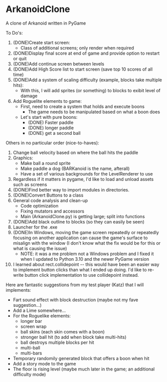 # ArkanoidClone
A clone of Arkanoid written in PyGame

To Do's:

1. (DONE)Create start screen:
    - Class of additional screens; only render when required
2. (DONE)Display final score at end of game and provide option to restart or quit
3. (DONE)Add continue screen between levels
4. (DONE)Add High Score list to start screen (save top 10 scores of all time)
5. (DONE)Add a system of scaling difficulty (example, blocks take multiple hits):
    - With this, I will add sprites (or something) to blocks to exibit level of damage
6. Add Roguelite elements to game:
    - First, need to create a system that holds and execute boons
        - The game needs to be manipulated based on what a boon does
    - Let's start with pure boons:
        - (DONE) Faster paddle
        - (DONE) longer paddle
        - (DONE) get a second ball

Others in no particular order (nice-to-haves):

1. Change ball velocity based on where the ball hits the paddle
2. Graphics:
    - Make ball a round sprite
    - Make paddle a dog (BARKanoid is the name, afterall)
    - Have a set of various backgrounds for the LevelRenderer to use
3. Regardless if it matters in pygame, I'd like to load and unload assets such as screens
4. (DONE)Find better way to import modules in directories.
5. (DONE)Convert Buttons to a class
6. General code analysis and clean-up
    - Code optimization
    - Fixing mutators and accessors
    - Main (ArkanoidClone.py) is getting large; split into functions
7. (DONE)Add black outline to blocks (so they can easily be seen)
8. Launcher for the .exe
9. (DONE)In Windows, moving the game screen repeatedly or repeatedly focusing on another application can cause the game's surface to misalign with the window (I don't know what the fix would be for this or what is causing the issue)
    - NOTE: it was a me problem not a Windows problem and I fixed it when I updated to Python 3.10 and the newer PyGame version
10. I learned about rect.collidepoint -- this would have been an easier way to implement button clicks than what I ended up doing. I'd like to re-write button click implementation to use collidepoint instead.

Here are fantastic suggestions from my test player (Katz) that I will implements:
- Fart sound effect with block destruction (maybe not my fave suggestion...)
- Add a Lime somewhere...
- For the Roguelike elements:
    - longer bar
    - screen wrap
    - ball skins (each skin comes with a boon)
    - stronger ball hit (to add when block take multi-hits)
    - ball destroys multiple blocks per hit
    - multi-ball
    - multi-bars
- Temporary randomily generated block that offers a boon when hit
- Add a story mode to the game
- The floor is rising level (maybe much later in the game; an additional difficulty mode)